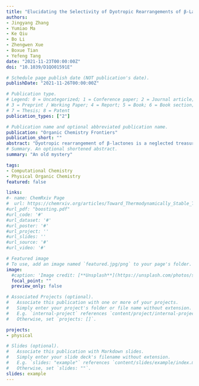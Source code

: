 ```yaml
---
title: "Elucidating the Selectivity of Dyotropic Rearrangements of β-Lactones: A Computational Survey"
authors:
- Jingyang Zhang
- Yumiao Ma
- Ke Qiu
- Bo Li
- Zhengwen Xue
- Boxue Tian
- Yefeng Tang
date: "2021-11-23T00:00:00Z"
doi: "10.1039/D1QO01591E"

# Schedule page publish date (NOT publication's date).
publishDate: "2021-11-26T00:00:00Z"

# Publication type.
# Legend: 0 = Uncategorized; 1 = Conference paper; 2 = Journal article;
# 3 = Preprint / Working Paper; 4 = Report; 5 = Book; 6 = Book section;
# 7 = Thesis; 8 = Patent
publication_types: ["2"]

# Publication name and optional abbreviated publication name.
publication: "Organic Chemistry Frontiers"
publication_short: ""
abstract: "Dyotropic rearrangement of β-lactones is a neglected treasure in the family of multi-bond reactions and pericyclic reactions. Despite its appealling synthetic potential, the complicate migration selectivity greatly limits its broadwide application. In this work, we report the first systematic and comprehensive computational study on the dyotropic rearrangements of β-lactones. The use of double-hybrid functional ensures the accuracy of results. On the basis of the present study and our previous work, five methods to control the reaction selectivity of dyotropic rearrangements of b-lactones have been summarized, providing valuable references for synthetic chemists to design and develop brand-new type dyotropic reactions."
# Summary. An optional shortened abstract.
summary: "An old mystery"

tags:
- Computational Chemistry
- Physical Organic Chemistry
featured: false

links:
#- name: ChemRxiv Page
#  url: https://chemrxiv.org/articles/Toward_Thermodynamically_Stable_Triplet_Carbenes/11336993
#url_pdf: "boosting.pdf"
#url_code: '#'
#url_dataset: '#'
#url_poster: '#'
#url_project: ''
#url_slides: ''
#url_source: '#'
#url_video: '#'

# Featured image
# To use, add an image named `featured.jpg/png` to your page's folder. 
image:
  #caption: 'Image credit: [**Unsplash**](https://unsplash.com/photos/s9CC2SKySJM)'
  focal_point: ""
  preview_only: false

# Associated Projects (optional).
#   Associate this publication with one or more of your projects.
#   Simply enter your project's folder or file name without extension.
#   E.g. `internal-project` references `content/project/internal-project/index.md`.
#   Otherwise, set `projects: []`.

projects:
- physical

# Slides (optional).
#   Associate this publication with Markdown slides.
#   Simply enter your slide deck's filename without extension.
#   E.g. `slides: "example"` references `content/slides/example/index.md`.
#   Otherwise, set `slides: ""`.
slides: example
---
```


